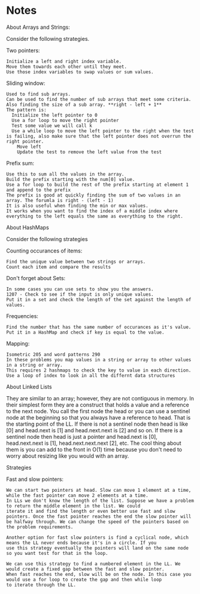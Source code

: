 # Notes

About Arrays and Strings:

Consider the following strategies.

Two pointers:
  
    Initialize a left and right index variable.
    Move them towards each other until they meet.
    Use those index variables to swap values or sum values.
    
Sliding window:
  
    Used to find sub arrays.
    Can be used to find the number of sub arrays that meet some criteria.
    Also finding the size of a sub array. **right - left + 1**
    The pattern is: 
      Initialize the left pointer to 0
      Use a for loop to move the right pointer
      Test some value we will call k
      Use a while loop to move the left pointer to the right when the test is failing, also make sure that the left pointer does not overrun the right pointer.
        Move left
        Update the test to remove the left value from the test
    
Prefix sum:
  
    Use this to sum all the values in the array.
    Build the prefix starting with the num[0] value.
    Use a for loop to build the rest of the prefix starting at element 1 and append to the prefix
    The prefix is good at quickly finding the sum of two values in an array. The forumla is right - (left - 1)
    It is also useful when finding the min or max values.
    It works when you want to find the index of a middle index where everything to the left equals the same as everything to the right.

About HashMaps

Consider the following strategies

Counting occurances of items:

    Find the unique value between two strings or arrays.
    Count each item and compare the results

Don't forget about Sets:

    In some cases you can use sets to show you the answers.
    1207 - Check to see if the input is only unique values.
    Put it in a set and check the length of the set against the length of values.

Frequencies:

    Find the number that has the same number of occurances as it's value.
    Put it in a HashMap and check if key is equal to the value.

Mapping: 

    Isometric 205 and word patterns 290
    In these problems you map values in a string or array to other values in a string or array.
    This requires 2 hashmaps to check the key to value in each direction.
    Use a loop of index to look in all the differnt data structures

About Linked Lists

They are similar to an array; however, they are not contiguous in memory. In their simplest form they are a construct that 
holds a value and a reference to the next node. You call the first node the head or you can use a sentinel node at the 
beginning so that you always have a reference to head. That is the starting point of the LL. If there is not a sentinel node then
head is like [0] and head.next is [1] and head.next.next is [2] and so on. If there is a sentinel node then head is just a pointer and
head.next is [0], head.next.next is [1], head.next.next.next [2], etc. The cool thing about them is you can add to the front in O(1) time 
because you don't need to worry about resizing like you would with an array.

Strategies

Fast and slow pointers:

    We can start two pointers at head. Slow can move 1 element at a time, while the fast pointer can move 2 elements at a time.
    In LLs we don't know the length of the list. Suppose we have a problem to return the middle element in the list. We could
    iterate it and find the length or even better use fast and slow pointers. Once the fast pointer reaches the end the slow pointer will 
    be halfway through. We can change the speed of the pointers based on the problem requirements.

    Another option for fast slow pointers is find a cyclical node, which means the LL never ends because it's in a circle. If you 
    use this strategy eventually the pointers will land on the same node so you want test for that in the loop.

    We can use this strategy to find a numbered element in the LL. We would create a fixed gap between the fast and slow pointer. 
    When fast reaches the end, slow will be on the node. In this case you would use a for loop to create the gap and then while loop 
    to iterate through the LL.
